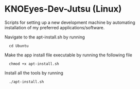 # KNOEyes-Dev-Jutsu (Linux)

Scripts for setting up a new development machine by automating installation of my preferred applications/software.

Navigate to the apt-install.sh by running
```shell
  cd Ubuntu
```

Make the app install file executable by running the following file

```shell
  chmod +x apt-install.sh
```

Install all the tools by running
```shell
  ./apt-install.sh
```
